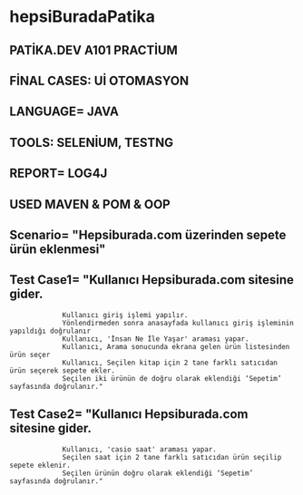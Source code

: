 # hepsiBuradaPatika
## PATİKA.DEV A101 PRACTİUM
## FİNAL CASES: Uİ OTOMASYON
## LANGUAGE= JAVA
## TOOLS: SELENİUM, TESTNG
## REPORT= LOG4J
## USED MAVEN & POM & OOP 


## Scenario= "Hepsiburada.com üzerinden sepete ürün eklenmesi"
 ## Test Case1= "Kullanıcı Hepsiburada.com sitesine gider.
                 Kullanıcı giriş işlemi yapılır.
                 Yönlendirmeden sonra anasayfada kullanıcı giriş işleminin yapıldığı doğrulanır
                 Kullanıcı, 'İnsan Ne İle Yaşar' araması yapar.
                 Kullanıcı, Arama sonucunda ekrana gelen ürün listesinden ürün seçer
                 Kullanıcı, Seçilen kitap için 2 tane farklı satıcıdan ürün seçerek sepete ekler.
                 Seçilen iki ürünün de doğru olarak eklendiği ‘Sepetim’ sayfasında doğrulanır."
 ## Test Case2= "Kullanıcı Hepsiburada.com sitesine gider.
                 Kullanıcı, 'casio saat' araması yapar.
                 Seçilen saat için 2 tane farklı satıcıdan ürün seçilip sepete eklenir.
                 Seçilen ürünün doğru olarak eklendiği ‘Sepetim’ sayfasında doğrulanır."
                 

